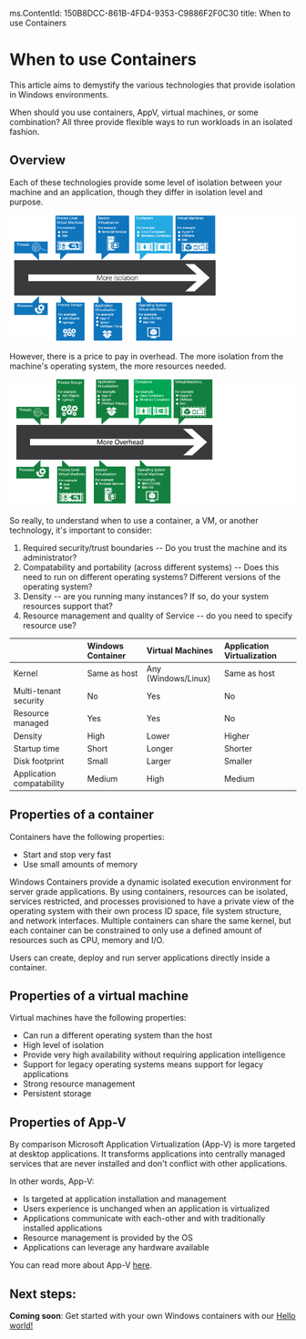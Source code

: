 ms.ContentId: 150B8DCC-861B-4FD4-9353-C9886F2F0C30
title: When to use Containers


# When to use Containers #

This article aims to demystify the various technologies that provide isolation in Windows environments.

When should you use containers, AppV, virtual machines, or some combination?  All three provide flexible ways to run workloads in an isolated fashion.

## Overview ##

Each of these technologies provide some level of isolation between your machine and an application, though they differ in isolation level and purpose.

![The continuum of isolation](media/isolationSpectrum.png)

However, there is a price to pay in overhead.  The more isolation from the machine's operating system, the more resources needed.

![The continuum of resource use](media/overheadSpectrum.png)

So really, to understand when to use a container, a VM, or another technology, it's important to consider:
1.  Required security/trust boundaries -- Do you trust the machine and its administrator?
2.  Compatability and portability (across different systems) -- Does this need to run on different operating systems?  Different versions of the operating system?
3.  Density -- are you running many instances?  If so, do your system resources support that?
4.  Resource management and quality of Service -- do you need to specify resource use?




|  | **Windows Container** | **Virtual Machines** |  **Application Virtualization** |
|:-----|:-----|:-----|:-----|
|Kernel| Same as host | Any (Windows/Linux)| Same as host |
|Multi-tenant security | No | Yes | No |
|Resource managed | Yes | Yes | No |
|Density | High | Lower | Higher |
|Startup time | Short | Longer | Shorter |
|Disk footprint | Small | Larger | Smaller |
|Application compatability | Medium | High | Medium |

## Properties of a container ##
Containers have the following properties:
- Start and stop very fast
- Use small amounts of memory

Windows Containers provide a dynamic isolated execution environment for server grade applications.  By using containers, resources can be isolated, services restricted, and processes provisioned to have a private view of the operating system with their own process ID space, file system structure, and network interfaces. Multiple containers can share the same kernel, but each container can be constrained to only use a defined amount of resources such as CPU, memory and I/O.

Users can create, deploy and run server applications directly inside a container.


## Properties of a virtual machine ##

Virtual machines have the following properties:
- Can run a different operating system than the host
- High level of isolation
- Provide very high availability without requiring application intelligence
- Support for legacy operating systems means support for legacy applications 
- Strong resource management
- Persistent storage


## Properties of App-V ##

By comparison Microsoft Application Virtualization (App-V) is more targeted at desktop applications. It transforms applications into centrally managed services that are never installed and don't conflict with other applications.

In other words, App-V:
- Is targeted at application installation and management
- Users experience is unchanged when an application is virtualized
- Applications communicate with each-other and with traditionally installed applications
- Resource management is provided by the OS
- Applications can leverage any hardware available

You can read more about App-V [here](http://technet.microsoft.com/windows/hh826068.aspx).

## Next steps: ##
**Coming soon**: Get started with your own Windows containers with our [Hello world!](..\quick_start\hello_world.md)